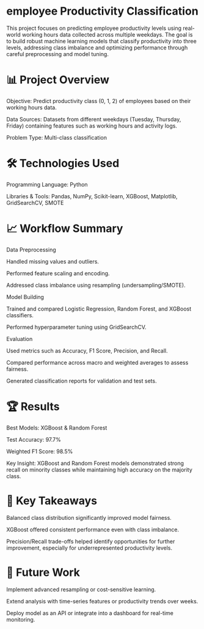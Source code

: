 # employee Productivity Classification
This project focuses on predicting employee productivity levels using real-world working hours data collected across multiple weekdays. The goal is to build robust machine learning models that classify productivity into three levels, addressing class imbalance and optimizing performance through careful preprocessing and model tuning.

# 📊 Project Overview
Objective: Predict productivity class (0, 1, 2) of employees based on their working hours data.

Data Sources: Datasets from different weekdays (Tuesday, Thursday, Friday) containing features such as working hours and activity logs.

Problem Type: Multi-class classification

# 🛠️ Technologies Used
Programming Language: Python

Libraries & Tools:
Pandas, NumPy, Scikit-learn, XGBoost, Matplotlib, GridSearchCV, SMOTE

# 📈 Workflow Summary
Data Preprocessing

Handled missing values and outliers.

Performed feature scaling and encoding.

Addressed class imbalance using resampling (undersampling/SMOTE).

Model Building

Trained and compared Logistic Regression, Random Forest, and XGBoost classifiers.

Performed hyperparameter tuning using GridSearchCV.

Evaluation

Used metrics such as Accuracy, F1 Score, Precision, and Recall.

Compared performance across macro and weighted averages to assess fairness.

Generated classification reports for validation and test sets.

# 🏆 Results
Best Models: XGBoost & Random Forest

Test Accuracy: 97.7%

Weighted F1 Score: 98.5%

Key Insight: XGBoost and Random Forest models demonstrated strong recall on minority classes while maintaining high accuracy on the majority class.

# 📌 Key Takeaways
Balanced class distribution significantly improved model fairness.

XGBoost offered consistent performance even with class imbalance.

Precision/Recall trade-offs helped identify opportunities for further improvement, especially for underrepresented productivity levels.

# 🚀 Future Work
Implement advanced resampling or cost-sensitive learning.

Extend analysis with time-series features or productivity trends over weeks.

Deploy model as an API or integrate into a dashboard for real-time monitoring.

